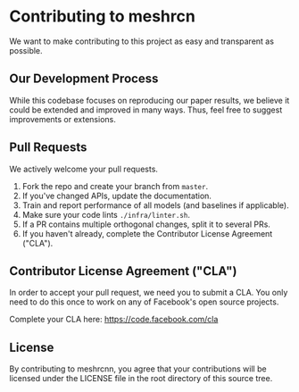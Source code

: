 # Contributing to meshrcn
We want to make contributing to this project as easy and transparent as
possible.

## Our Development Process
While this codebase focuses on reproducing our paper results, we believe it could
be extended and improved in many ways. Thus, feel free to suggest improvements
or extensions.

## Pull Requests
We actively welcome your pull requests.

1. Fork the repo and create your branch from `master`.
2. If you've changed APIs, update the documentation.
4. Train and report performance of all models (and baselines if applicable).
5. Make sure your code lints `./infra/linter.sh`.
6. If a PR contains multiple orthogonal changes, split it to several PRs.
7. If you haven't already, complete the Contributor License Agreement ("CLA").

## Contributor License Agreement ("CLA")
In order to accept your pull request, we need you to submit a CLA. You only need
to do this once to work on any of Facebook's open source projects.

Complete your CLA here: <https://code.facebook.com/cla>

## License
By contributing to meshrcnn, you agree that your contributions will be licensed
under the LICENSE file in the root directory of this source tree.
